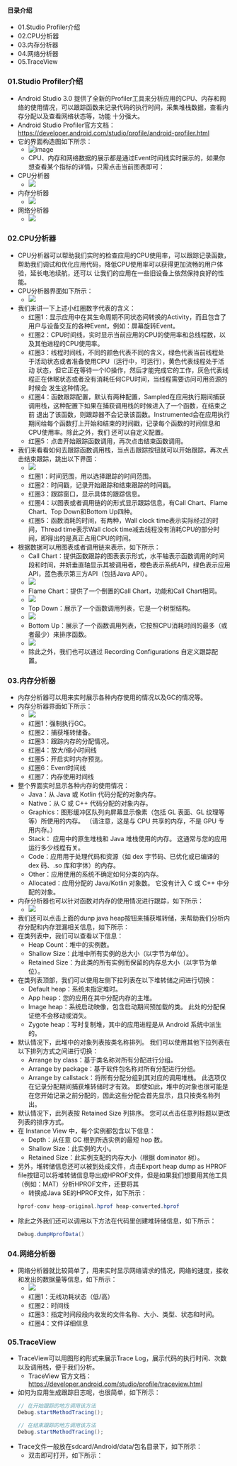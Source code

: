 #### 目录介绍
- 01.Studio Profiler介绍
- 02.CPU分析器
- 03.内存分析器
- 04.网络分析器
- 05.TraceView



### 01.Studio Profiler介绍
- Android Studio 3.0 提供了全新的Profiler工具来分析应用的CPU、内存和网络的使用情况，可以跟踪函数来记录代码的执行时间，采集堆栈数据，查看内存分配以及查看网络状态等，功能
十分强大。
- Android Studio Profiler官方文档：https://developer.android.com/studio/profile/android-profiler.html
- 它的界面构造图如下所示：
    - ![image](https://upload-images.jianshu.io/upload_images/4432347-7df25f8ba5d0ce13.png?imageMogr2/auto-orient/strip%7CimageView2/2/w/1240)
    - CPU、内存和网络数据的展示都是通过Event时间线实时展示的，如果你想查看某个指标的详情，只需点击当前图表即可：
- CPU分析器
    - <img src="https://github.com/guoxiaoxing/android-open-source-project-analysis/raw/master/art/practice/performance/android_studio_profile_cpu.png"/>
- 内存分析器
    - <img src="https://github.com/guoxiaoxing/android-open-source-project-analysis/raw/master/art/practice/performance/android_studio_profile_memory.png"/>
- 网络分析器
    - <img src="https://github.com/guoxiaoxing/android-open-source-project-analysis/raw/master/art/practice/performance/android_studio_profile_network.png"/>



### 02.CPU分析器
- CPU分析器可以帮助我们实时的检查应用的CPU使用率，可以跟踪记录函数，帮助我们调试和优化应用代码，降低CPU使用率可以获得更加流畅的用户体验，延长电池续航，还可以
让我们的应用在一些旧设备上依然保持良好的性能。
- CPU分析器界面如下所示：
    - <img src="https://github.com/guoxiaoxing/android-open-source-project-analysis/raw/master/art/practice/performance/android_studio_cpu_prefiler.png"/>
- 我们来讲一下上述小红圈数字代表的含义：
    - 红圈1：显示应用中在其生命周期不同状态间转换的Activity，而且包含了用户与设备交互的各种Event，例如：屏幕旋转Event。
    - 红圈2：CPU时间线，实时显示当前应用的CPU的使用率和总线程数，以及其他进程的CPU使用率。
    - 红圈3：线程时间线，不同的颜色代表不同的含义，绿色代表当前线程处于活动状态或者准备使用CPU（运行中，可运行），黄色代表线程处于活动
    状态，但它正在等待一个IO操作，然后才能完成它的工作，灰色代表线程正在休眠状态或者没有消耗任何CPU时间，当线程需要访问可用资源的时候会
    发生这种情况。
    - 红圈4：函数跟踪配置，默认有两种配置，Sampled在应用执行期间捕获调用栈，这种配置下如果在捕获调用栈的时候进入了一个函数，在结束之前
    退出了该函数，则跟踪器不会记录该函数。Instrumented会在应用执行期间给每个函数打上开始和结束的时间戳，记录每个函数的时间信息和CPU使用率。除此之外，我们
    还可以自定义配置。
    - 红圈5：点击开始跟踪函数调用，再次点击结束函数调用。
- 我们来看看如何去跟踪函数调用栈，当点击跟踪按钮就可以开始跟踪，再次点击结束跟踪，跳出以下界面：
    - <img src="https://github.com/guoxiaoxing/android-open-source-project-analysis/raw/master/art/practice/performance/android_studio_cpu_prefiler.png"/>
    - 红圈1：时间范围，用以选择跟踪的时间范围。
    - 红圈2：时间戳，记录开始跟踪和结束跟踪的时间戳。
    - 红圈3：跟踪窗口，显示具体的跟踪信息。
    - 红圈4：以图表或者调用链的的形式显示跟踪信息，有Call Chart、Flame Chart、Top Down和Bottom Up四种。
    - 红圈5：函数消耗的时间，有两种，Wall clock time表示实际经过的时间，Thread time表示Wall clock time减去线程没有消耗CPU的部分时间，即得出的是真正占用CPU的时间。
- 根据数据可以用图表或者调用链来表示，如下所示：
    - Call Chart：提供函数跟踪的图表表示形式，水平轴表示函数调用的时间段和时间，并妍垂直轴显示其被调用者，橙色表示系统API，绿色表示应用API，蓝色表示第三方API（包括Java API）。
    - <img src="https://github.com/guoxiaoxing/android-open-source-project-analysis/raw/master/art/practice/performance/call_chart.png"/>
    - Flame Chart：提供了一个倒置的Call Chart，功能和Call Chart相同。
    - <img src="https://github.com/guoxiaoxing/android-open-source-project-analysis/raw/master/art/practice/performance/flame_chart.png"/>
    - Top Down：展示了一个函数调用列表，它是一个树型结构。
    - <img src="https://github.com/guoxiaoxing/android-open-source-project-analysis/raw/master/art/practice/performance/bottom_up.png"/>
    - Bottom Up：展示了一个函数调用列表，它按照CPU消耗时间的最多（或者最少）来排序函数。
    - <img src="https://github.com/guoxiaoxing/android-open-source-project-analysis/raw/master/art/practice/performance/android_studio_cpu_prefiler.png"/>
    - 除此之外，我们也可以通过 Recording Configurations 自定义跟踪配置。



### 03.内存分析器
- 内存分析器可以用来实时展示各种内存使用的情况以及GC的情况等。
- 内存分析器界面如下所示：
    - <img src="https://github.com/guoxiaoxing/android-open-source-project-analysis/raw/master/art/practice/performance/memory_profiler.png"/>
    - 红圈1：强制执行GC。
    - 红圈2：捕获堆转储备。
    - 红圈3：跟踪内存的分配情况。
    - 红圈4：放大/缩小时间线
    - 红圈5：开启实时内存预览。
    - 红圈6：Event时间线
    - 红圈7：内存使用时间线
- 整个界面实时显示各种内存的使用情况：
    - Java：从 Java 或 Kotlin 代码分配的对象内存。
    - Native：从 C 或 C++ 代码分配的对象内存。
    - Graphics：图形缓冲区队列向屏幕显示像素（包括 GL 表面、GL 纹理等等）所使用的内存。 （请注意，这是与 CPU 共享的内存，不是 GPU 专用内存。）
    - Stack： 应用中的原生堆栈和 Java 堆栈使用的内存。 这通常与您的应用运行多少线程有关。
    - Code：应用用于处理代码和资源（如 dex 字节码、已优化或已编译的 dex 码、.so 库和字体）的内存。
    - Other：应用使用的系统不确定如何分类的内存。
    - Allocated：应用分配的 Java/Kotlin 对象数。 它没有计入 C 或 C++ 中分配的对象。
- 内存分析器也可以针对函数对内存的使用情况进行跟踪，如下所示：
    - <img src="https://github.com/guoxiaoxing/android-open-source-project-analysis/raw/master/art/practice/performance/memory_profiler_record.png"/>                 
- 我们还可以点击上面的dunp java heap按钮来捕获堆转储，来帮助我们分析内存分配和内存泄漏相关信息，如下所示：
- 在类列表中，我们可以查看以下信息：
    - Heap Count：堆中的实例数。
    - Shallow Size：此堆中所有实例的总大小（以字节为单位）。
    - Retained Size：为此类的所有实例而保留的内存总大小（以字节为单位）。
- 在类列表顶部，我们可以使用左侧下拉列表在以下堆转储之间进行切换：
    - Default heap：系统未指定堆时。
    - App heap：您的应用在其中分配内存的主堆。
    - Image heap：系统启动映像，包含启动期间预加载的类。 此处的分配保证绝不会移动或消失。
    - Zygote heap：写时复制堆，其中的应用进程是从 Android 系统中派生的。
- 默认情况下，此堆中的对象列表按类名称排列。 我们可以使用其他下拉列表在以下排列方式之间进行切换：
    - Arrange by class：基于类名称对所有分配进行分组。
    - Arrange by package：基于软件包名称对所有分配进行分组。
    - Arrange by callstack：将所有分配分组到其对应的调用堆栈。 此选项仅在记录分配期间捕获堆转储时才有效。 即使如此，堆中的对象也很可能是在您开始记录之前分配的，因此这些分配会首先显示，且只按类名称列出。
- 默认情况下，此列表按 Retained Size 列排序。 您可以点击任意列标题以更改列表的排序方式。
- 在 Instance View 中，每个实例都包含以下信息：
    - Depth：从任意 GC 根到所选实例的最短 hop 数。
    - Shallow Size：此实例的大小。
    - Retained Size：此实例支配的内存大小（根据 dominator 树）。
- 另外，堆转储信息还可以被到处成文件，点击Export heap dump as HPROF file按钮可以将堆转储信息导出成HPROF文件，但是如果我们想要用其他工具（例如：MAT）分析HPROF文件，还要将其
    - 转换成Java SE的HPROF文件，如下所示：
    ```java
    hprof-conv heap-original.hprof heap-converted.hprof
    ```
- 除此之外我们还可以调用以下方法在代码里创建堆转储信息，如下所示：
    ```java
    Debug.dumpHprofData() 
    ```

### 04.网络分析器
- 网络分析器就比较简单了，用来实时显示网络请求的情况，网络的速度，接收和发出的数据量等信息，如下所示：
    - <img src="https://github.com/guoxiaoxing/android-open-source-project-analysis/raw/master/art/practice/performance/network_profiler.png"/>    
    - 红圈1：无线功耗状态（低/高）
    - 红圈2：时间线
    - 红圈3：指定时间段段内收发的文件名称、大小、类型、状态和时间。
    - 红圈4：文件详细信息



### 05.TraceView
- TraceView可以用图形的形式来展示Trace Log，展示代码的执行时间、次数以及调用栈，便于我们分析。
    - TraceView 官方文档：https://developer.android.com/studio/profile/traceview.html
- 如何为应用生成跟踪日志呢，也很简单，如下所示：
    ```java
    // 在开始跟踪的地方调用该方法
    Debug.startMethodTracing();
    
    // 在结束跟踪的地方调用该方法
    Debug.startMethodTracing();
    ```
- Trace文件一般放在sdcard/Android/data/包名目录下，如下所示：
    - 双击即可打开，如下所示：




